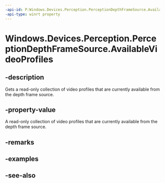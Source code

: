 ```yaml
---
-api-id: P:Windows.Devices.Perception.PerceptionDepthFrameSource.AvailableVideoProfiles
-api-type: winrt property
---
```


<!-- Property syntax
public Windows.Foundation.Collections.IVectorView<Windows.Devices.Perception.PerceptionVideoProfile> AvailableVideoProfiles { get; }
-->

# Windows.Devices.Perception.PerceptionDepthFrameSource.AvailableVideoProfiles

## -description
Gets a read-only collection of video profiles that are currently available from the depth frame source.

## -property-value
A read-only collection of video profiles that are currently available from the depth frame source.

## -remarks

## -examples

## -see-also
